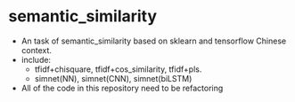 # semantic_similarity
- An task of semantic_similarity based on sklearn and tensorflow Chinese context.
- include:
	- tfidf+chisquare, tfidf+cos_similarity, tfidf+pls.
	- simnet(NN), simnet(CNN), simnet(biLSTM)
- All of the code in this repository need to be refactoring


